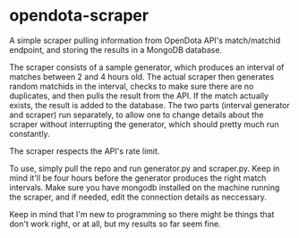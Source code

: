 # opendota-scraper

A simple scraper pulling information from OpenDota API's match/matchid endpoint, and storing the results in a MongoDB database.

The scraper consists of a sample generator, which  produces an interval of matches between 2 and 4 hours old. The actual scraper then generates random matchids in the interval, checks to make sure there are no duplicates, and then pulls the result from the API. If the match actually exists, the result is added to the database. The two parts (interval generator and scraper) run separately, to allow one to change details about the scraper without interrupting the generator, which should pretty much run constantly. 

The scraper respects the API's rate limit.

To use, simply pull the repo and run generator.py and scraper.py. Keep in mind it'll be four hours before the generator produces the right match intervals. Make sure you have mongodb installed on the machine running the scraper, and if needed, edit the connection details as neccessary.

Keep in mind that I'm new to programming so there might be things that don't work right, or at all, but my results so far seem fine.
